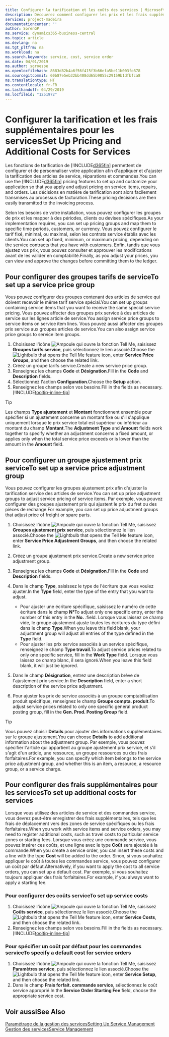 ```yaml
---
title: Configurer la tarification et les coûts des services | Microsoft Docs
description: Découvrez comment configurer les prix et les frais supplémentaires des services.
services: project-madeira
documentationcenter: ''
author: SorenGP
ms.service: dynamics365-business-central
ms.topic: article
ms.devlang: na
ms.tgt_pltfrm: na
ms.workload: na
ms.search.keywords: service, cost, service order
ms.date: 04/01/2019
ms.author: sgroespe
ms.openlocfilehash: 8683d82b4a6f56f415f3b66efa5be11b003fe878
ms.sourcegitcommit: 60b87e5eb32bb408dd65b9855c29159b1dfbfca8
ms.translationtype: HT
ms.contentlocale: fr-FR
ms.lasthandoff: 04/29/2019
ms.locfileid: "1251972"
---
```

# <a name="set-up-pricing-and-additional-costs-for-services"></a><span data-ttu-id="f1526-103">Configurer la tarification et les frais supplémentaires pour les services</span><span class="sxs-lookup"><span data-stu-id="f1526-103">Set Up Pricing and Additional Costs for Services</span></span>
<span data-ttu-id="f1526-104">Les fonctions de tarification de [!INCLUDE[d365fin](includes/d365fin_md.md)] permettent de configurer et de personnaliser votre application afin d'appliquer et d'ajuster la tarification des articles de service, réparations et commandes.</span><span class="sxs-lookup"><span data-stu-id="f1526-104">You can use the [!INCLUDE[d365fin](includes/d365fin_md.md)] pricing features to set up and customize your application so that you apply and adjust pricing on service items, repairs, and orders.</span></span> <span data-ttu-id="f1526-105">Les décisions en matière de tarification sont alors facilement transmises au processus de facturation.</span><span class="sxs-lookup"><span data-stu-id="f1526-105">These pricing decisions are then easily transmitted to the invoicing process.</span></span>  
  
<span data-ttu-id="f1526-106">Selon les besoins de votre installation, vous pouvez configurer les groupes de prix et les mapper à des périodes, clients ou devises spécifiques.</span><span class="sxs-lookup"><span data-stu-id="f1526-106">As your implementation requires, you can set up pricing groups and map them to specific time periods, customers, or currency.</span></span> <span data-ttu-id="f1526-107">Vous pouvez configurer le tarif fixé, minimal, ou maximal, selon les contrats service établis avec les clients.</span><span class="sxs-lookup"><span data-stu-id="f1526-107">You can set up fixed, minimum, or maximum pricing, depending on the service contracts that you have with customers.</span></span> <span data-ttu-id="f1526-108">Enfin, tandis que vous ajustez vos prix, vous pouvez consulter et approuver les modifications avant de les valider en comptabilité.</span><span class="sxs-lookup"><span data-stu-id="f1526-108">Finally, as you adjust your prices, you can view and approve the changes before committing them to the ledger.</span></span>  

## <a name="to-set-up-a-service-price-group"></a><span data-ttu-id="f1526-109">Pour configurer des groupes tarifs de service</span><span class="sxs-lookup"><span data-stu-id="f1526-109">To set up a service price group</span></span>
<span data-ttu-id="f1526-110">Vous pouvez configurer des groupes contenant des articles de service qui doivent recevoir le même tarif service spécial.</span><span class="sxs-lookup"><span data-stu-id="f1526-110">You can set up groups containing service items that you want to receive the same special service pricing.</span></span> <span data-ttu-id="f1526-111">Vous pouvez affecter des groupes prix service à des articles de service sur les lignes article de service.</span><span class="sxs-lookup"><span data-stu-id="f1526-111">You assign service price groups to service items on service item lines.</span></span> <span data-ttu-id="f1526-112">Vous pouvez aussi affecter des groupes prix service aux groupes articles de service.</span><span class="sxs-lookup"><span data-stu-id="f1526-112">You can also assign service price groups to service item groups.</span></span>  

1. <span data-ttu-id="f1526-113">Choisissez l'icône ![Ampoule qui ouvre la fonction Tell Me](media/ui-search/search_small.png "Dites-moi ce que vous voulez faire"), saisissez **Groupes tarifs service**, puis sélectionnez le lien associé.</span><span class="sxs-lookup"><span data-stu-id="f1526-113">Choose the ![Lightbulb that opens the Tell Me feature](media/ui-search/search_small.png "Tell me what you want to do") icon, enter **Service Price Groups**, and then choose the related link.</span></span>  
2. <span data-ttu-id="f1526-114">Créez un groupe tarifs service.</span><span class="sxs-lookup"><span data-stu-id="f1526-114">Create a new service price group.</span></span>  
3. <span data-ttu-id="f1526-115">Renseignez les champs **Code** et **Désignation**.</span><span class="sxs-lookup"><span data-stu-id="f1526-115">Fill in the **Code** and **Description** fields.</span></span>  
4. <span data-ttu-id="f1526-116">Sélectionnez l'action **Configuration**.</span><span class="sxs-lookup"><span data-stu-id="f1526-116">Choose the **Setup** action.</span></span>  
2. <span data-ttu-id="f1526-117">Renseignez les champs selon vos besoins.</span><span class="sxs-lookup"><span data-stu-id="f1526-117">Fill in the fields as necessary.</span></span> [!INCLUDE[tooltip-inline-tip](includes/tooltip-inline-tip_md.md)]  

 > [!Tip]
 > <span data-ttu-id="f1526-118">Les champs **Type ajustement** et **Montant** fonctionnent ensemble pour spécifier si un ajustement concerne un montant fixe ou s'il s'applique uniquement lorsque le prix service total est supérieur ou inférieur au montant du champ **Montant**.</span><span class="sxs-lookup"><span data-stu-id="f1526-118">The **Adjustment Type** and **Amount** fields work together to specify whether an adjustment concerns a fixed amount, or applies only when the total service price exceeds or is lower than the amount in the **Amount** field.</span></span>  

## <a name="to-set-up-a-service-price-adjustment-group"></a><span data-ttu-id="f1526-119">Pour configurer un groupe ajustement prix service</span><span class="sxs-lookup"><span data-stu-id="f1526-119">To set up a service price adjustment group</span></span>  
<span data-ttu-id="f1526-120">Vous pouvez configurer les groupes ajustement prix afin d'ajuster la tarification service des articles de service.</span><span class="sxs-lookup"><span data-stu-id="f1526-120">You can set up price adjustment groups to adjust service pricing of service items.</span></span> <span data-ttu-id="f1526-121">Par exemple, vous pouvez configurer des groupes ajustement prix qui ajustent le prix du fret ou des pièces de rechange.</span><span class="sxs-lookup"><span data-stu-id="f1526-121">For example, you can set up price adjustment groups that adjust price of freight or spare parts.</span></span>  
  
1. <span data-ttu-id="f1526-122">Choisissez l'icône ![Ampoule qui ouvre la fonction Tell Me](media/ui-search/search_small.png "Dites-moi ce que vous voulez faire"), saisissez **Groupes ajustement prix service**, puis sélectionnez le lien associé.</span><span class="sxs-lookup"><span data-stu-id="f1526-122">Choose the ![Lightbulb that opens the Tell Me feature](media/ui-search/search_small.png "Tell me what you want to do") icon, enter **Service Price Adjustment Groups**, and then choose the related link.</span></span>  
2. <span data-ttu-id="f1526-123">Créez un groupe ajustement prix service.</span><span class="sxs-lookup"><span data-stu-id="f1526-123">Create a new service price adjustment group.</span></span>  
3. <span data-ttu-id="f1526-124">Renseignez les champs **Code** et **Désignation**.</span><span class="sxs-lookup"><span data-stu-id="f1526-124">Fill in the **Code** and **Description** fields.</span></span>  
4. <span data-ttu-id="f1526-125">Dans le champ **Type**, saisissez le type de l'écriture que vous voulez ajuster.</span><span class="sxs-lookup"><span data-stu-id="f1526-125">In the **Type** field, enter the type of the entry that you want to adjust.</span></span>  
  
    * <span data-ttu-id="f1526-126">Pour ajuster une écriture spécifique, saisissez le numéro de cette écriture dans le champ **N°**</span><span class="sxs-lookup"><span data-stu-id="f1526-126">To adjust only one specific entry, enter the number of this entry in the **No.**</span></span> <span data-ttu-id="f1526-127">.</span><span class="sxs-lookup"><span data-stu-id="f1526-127">field.</span></span> <span data-ttu-id="f1526-128">Lorsque vous laissez ce champ vide, le groupe ajustement ajuste toutes les écritures du type défini dans le champ **Type**.</span><span class="sxs-lookup"><span data-stu-id="f1526-128">When you leave this field blank, your adjustment group will adjust all entries of the type defined in the **Type** field.</span></span>  
    * <span data-ttu-id="f1526-129">Pour ajuster les prix service associés à un service spécifique, renseignez le champ **Type travail**.</span><span class="sxs-lookup"><span data-stu-id="f1526-129">To adjust service prices related to only one specific service, fill in the **Work Type** field.</span></span> <span data-ttu-id="f1526-130">Lorsque vous laissez ce champ blanc, il sera ignoré.</span><span class="sxs-lookup"><span data-stu-id="f1526-130">When you leave this field blank, it will just be ignored.</span></span>  
  
5. <span data-ttu-id="f1526-131">Dans le champ **Désignation**, entrez une description brève de l'ajustement prix service.</span><span class="sxs-lookup"><span data-stu-id="f1526-131">In the **Description** field, enter a short description of the service price adjustment.</span></span>  
6. <span data-ttu-id="f1526-132">Pour ajuster les prix de service associés à un groupe comptabilisation produit spécifique, renseignez le champ **Groupe compta. produit**.</span><span class="sxs-lookup"><span data-stu-id="f1526-132">To adjust service prices related to only one specific general product posting group, fill in the **Gen. Prod. Posting Group** field.</span></span>

> [!Tip]
> <span data-ttu-id="f1526-133">Vous pouvez choisir **Détails** pour ajouter des informations supplémentaires sur le groupe ajustement.</span><span class="sxs-lookup"><span data-stu-id="f1526-133">You can choose **Details** to add additional information about the adjustment group.</span></span> <span data-ttu-id="f1526-134">Par exemple, vous pouvez spécifier l'article qui appartient au groupe ajustement prix service, et s'il s'agit d'un article, une ressource, un groupe ressources ou des frais forfaitaires.</span><span class="sxs-lookup"><span data-stu-id="f1526-134">For example, you can specify which item belongs to the service price adjustment group, and whether this is an item, a resource, a resource group, or a service charge.</span></span>  

## <a name="to-set-up-additional-costs-for-services"></a><span data-ttu-id="f1526-135">Pour configurer des frais supplémentaires pour les services</span><span class="sxs-lookup"><span data-stu-id="f1526-135">To set up additional costs for services</span></span>
<span data-ttu-id="f1526-136">Lorsque vous utilisez des articles de service et des commandes service, vous devrez peut-être enregistrer des frais supplémentaires, tels que les frais de déplacement vers des zones de service spécifiques ou les frais forfaitaires.</span><span class="sxs-lookup"><span data-stu-id="f1526-136">When you work with service items and service orders, you may need to register additional costs, such as travel costs to particular service zones or starting fees.</span></span> <span data-ttu-id="f1526-137">Lorsque vous créez une commande service, vous pouvez insérer ces coûts, et une ligne avec le type **Coût** sera ajoutée à la commande.</span><span class="sxs-lookup"><span data-stu-id="f1526-137">When you create a service order, you can insert these costs and a line with the type **Cost** will be added to the order.</span></span> <span data-ttu-id="f1526-138">Sinon, si vous souhaitez appliquer le coût à toutes les commandes service, vous pouvez configurer un coût par défaut.</span><span class="sxs-lookup"><span data-stu-id="f1526-138">Alternatively, if you want to apply the cost to all service orders, you can set up a default cost.</span></span> <span data-ttu-id="f1526-139">Par exemple, si vous souhaitez toujours appliquer des frais forfaitaires.</span><span class="sxs-lookup"><span data-stu-id="f1526-139">For example, if you always want to apply a starting fee.</span></span>
  
### <a name="to-set-up-service-costs"></a><span data-ttu-id="f1526-140">Pour configurer des coûts service</span><span class="sxs-lookup"><span data-stu-id="f1526-140">To set up service costs</span></span>
1. <span data-ttu-id="f1526-141">Choisissez l'icône ![Ampoule qui ouvre la fonction Tell Me](media/ui-search/search_small.png "Dites-moi ce que vous voulez faire"), saisissez **Coûts service**, puis sélectionnez le lien associé.</span><span class="sxs-lookup"><span data-stu-id="f1526-141">Choose the ![Lightbulb that opens the Tell Me feature](media/ui-search/search_small.png "Tell me what you want to do") icon, enter **Service Costs**, and then choose the related link.</span></span> 
2. <span data-ttu-id="f1526-142">Renseignez les champs selon vos besoins.</span><span class="sxs-lookup"><span data-stu-id="f1526-142">Fill in the fields as necessary.</span></span> [!INCLUDE[tooltip-inline-tip](includes/tooltip-inline-tip_md.md)]  

### <a name="to-specify-a-default-cost-for-service-orders"></a><span data-ttu-id="f1526-143">Pour spécifier un coût par défaut pour les commandes service</span><span class="sxs-lookup"><span data-stu-id="f1526-143">To specify a default cost for service orders</span></span>
1. <span data-ttu-id="f1526-144">Choisissez l'icône ![Ampoule qui ouvre la fonction Tell Me](media/ui-search/search_small.png "Dites-moi ce que vous voulez faire"), saisissez **Paramètres service**, puis sélectionnez le lien associé.</span><span class="sxs-lookup"><span data-stu-id="f1526-144">Choose the ![Lightbulb that opens the Tell Me feature](media/ui-search/search_small.png "Tell me what you want to do") icon, enter **Service Setup**, and then choose the related link.</span></span> 
2. <span data-ttu-id="f1526-145">Dans le champ **Frais forfait. commande service**, sélectionnez le coût service approprié.</span><span class="sxs-lookup"><span data-stu-id="f1526-145">In the **Service Order Starting Fee** field, choose the appropriate service cost.</span></span>

## <a name="see-also"></a><span data-ttu-id="f1526-146">Voir aussi</span><span class="sxs-lookup"><span data-stu-id="f1526-146">See Also</span></span>
[<span data-ttu-id="f1526-147">Paramétrage de la gestion des services</span><span class="sxs-lookup"><span data-stu-id="f1526-147">Setting Up Service Management</span></span>](service-setup-service.md)  
[<span data-ttu-id="f1526-148">Gestion des services</span><span class="sxs-lookup"><span data-stu-id="f1526-148">Service Management</span></span>](service-service.md)  
